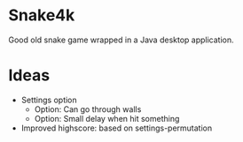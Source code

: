# Snake4k

Good old snake game wrapped in a Java desktop application.

# Ideas

* Settings option
    * Option: Can go through walls
    * Option: Small delay when hit something
* Improved highscore: based on settings-permutation
